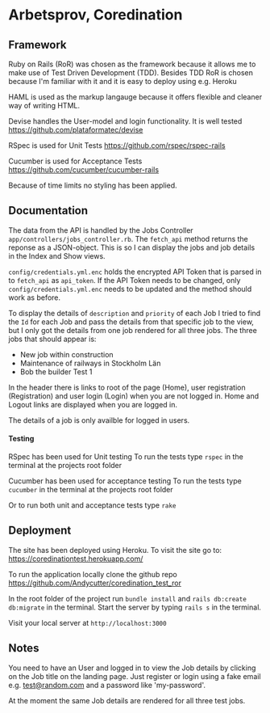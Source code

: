 # Arbetsprov, Coredination

## Framework

Ruby on Rails (RoR) was chosen as the framework because it allows me to make use of Test Driven Development (TDD). Besides TDD RoR is chosen because I'm familiar with it and it is easy to deploy using e.g. Heroku

HAML is used as the markup langauge because it offers flexible and cleaner way of writing HTML.

Devise handles the User-model and login functionality. It is well tested https://github.com/plataformatec/devise

RSpec is used for Unit Tests https://github.com/rspec/rspec-rails

Cucumber is used for Acceptance Tests
https://github.com/cucumber/cucumber-rails

Because of time limits no styling has been applied. 

## Documentation

The data from the API is handled by the Jobs Controller `app/controllers/jobs_controller.rb`.
The `fetch_api` method returns the reponse as a JSON-object. This is so I can display the jobs and job details in the Index and Show views.

`config/credentials.yml.enc` holds the encrypted API Token that is parsed in to `fetch_api` as `api_token`.
If the API Token needs to be changed, only `config/credentials.yml.enc` needs to be updated and the method should work as before.

To display the details of `description` and `priority` of each Job I tried to find the `Id` for each Job and pass the details from that specific job to the view, but I only got the details from one job rendered for all three jobs.
The three jobs that should appear is:
- New job within construction
- Maintenance of railways in Stockholm Län
- Bob the builder Test 1

In the header there is links to root of the page (Home), user registration (Registration) and user login (Login) when you are not logged in. Home and Logout links are displayed when you are logged in.

The details of a job is only availble for logged in users.

#### Testing

RSpec has been used for Unit testing
To run the tests type `rspec` in the terminal at the projects root folder

Cucumber has been used for acceptance testing
To run the tests type `cucumber` in the terminal at the projects root folder

Or to run both unit and acceptance tests type `rake`

## Deployment

The site has been deployed using Heroku. To visit the site go to: https://coredinationtest.herokuapp.com/

To run the application locally clone the github repo https://github.com/Andycutter/coredination_test_ror

In the root folder of the project run `bundle install` and `rails db:create db:migrate` in the terminal. Start the server by typing `rails s` in the terminal.

Visit your local server at `http://localhost:3000`

## Notes

You need to have an User and logged in to view the Job details by clicking on the Job title on the landing page.
Just register or login using a fake email e.g. test@random.com and a password like 'my-password'.

At the moment the same Job details are rendered for all three test jobs.
